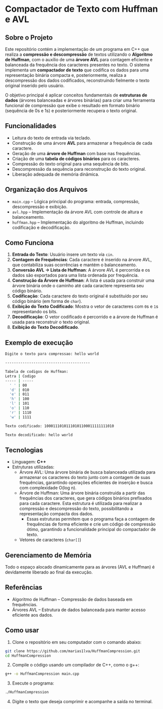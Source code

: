 # Compactador de Texto com Huffman e AVL

## Sobre o Projeto
Este repositório contém a implementação de um programa em C++ que realiza a **compressão e descompressão** de textos utilizando o **Algoritmo de Huffman**, com o auxílio de uma **árvore AVL** para contagem eficiente e balanceada da frequência dos caracteres presentes no texto. O sistema implementa um **compactador de texto** que codifica os dados para uma representação binária compacta e, posteriormente, realiza a descompressão dos dados codificados, reconstruindo fielmente o texto original inserido pelo usuário.

O objetivo principal é aplicar conceitos fundamentais de **estruturas de dados** (árvores balanceadas e árvores binárias) para criar uma ferramenta funcional de compressão que exibe o resultado em formato binário (sequência de 0s e 1s) e posteriormente recupera o texto original.

## Funcionalidades
- Leitura do texto de entrada via teclado.
- Construção de uma árvore **AVL** para armazenar a frequência de cada caractere.
- Geração de uma **árvore de Huffman** com base nas frequências.
- Criação de uma **tabela de códigos binários** para os caracteres.
- Compressão do texto original para uma sequência de bits.
- Descompressão da sequência para reconstrução do texto original.
- Liberação adequada de memória dinâmica.

## Organização dos Arquivos
- `main.cpp` – Lógica principal do programa: entrada, compressão, descompressão e exibição.
- `avl.hpp` – Implementação da árvore AVL com controle de altura e balanceamento.
- `huffman.hpp` – Implementação do algoritmo de Huffman, incluindo codificação e decodificação.

## Como Funciona
1. **Entrada do Texto**: Usuário insere um texto via `cin`.
2. **Contagem de Frequências**: Cada caractere é inserido na árvore AVL, que contabiliza suas ocorrências e mantém o balanceamento.
3. **Conversão AVL → Lista de Huffman**: A árvore AVL é percorrida e os dados são exportados para uma lista ordenada por frequência.
4. **Construção da Árvore de Huffman**: A lista é usada para construir uma árvore binária onde o caminho até cada caractere representa seu código binário.
5. **Codificação**: Cada caractere do texto original é substituído por seu código binário (em forma de `char`).
6. **Exibição do Texto Codificado**: Mostra o vetor de caracteres com `0`s e `1`s representando os bits.
7. **Decodificação**: O vetor codificado é percorrido e a árvore de Huffman é usada para reconstruir o texto original.
8. **Exibição do Texto Decodificado**.

## Exemplo de execução

```bash
Digite o texto para compressao: hello world

---------------------------------------

Tabela de codigos de Huffman:
Letra | Codigo
----- | -----
  ' ' | 00
  'd' | 010
  'e' | 011
  'h' | 100
  'l' | 101
  'o' | 110
  'r' | 1110
  'w' | 1111

Texto codificado: 10001110101110101100011111111010

Texto decodificado: hello world
```

## Tecnologias
- Linguagem: **C++**
- Estruturas utilizadas:
  - Árvore AVL: Uma árvore binária de busca balanceada utilizada para armazenar os caracteres do texto junto com a contagem de suas frequências, garantindo operações eficientes de inserção e busca com complexidade O(log n).
  - Árvore de Huffman: Uma árvore binária construída a partir das frequências dos caracteres, que gera códigos binários prefixados para cada caractere. Esta estrutura é utilizada para realizar a compressão e descompressão do texto, possibilitando a representação compacta dos dados.
    - Essas estruturas permitem que o programa faça a contagem de frequências de forma eficiente e crie um código de compressão ótimo, garantindo a funcionalidade principal do compactador de texto.
  - Vetores de caracteres (`char[]`)

## Gerenciamento de Memória
Todo o espaço alocado dinamicamente para as árvores (AVL e Huffman) é devidamente liberado ao final da execução.

## Referências
- Algoritmo de Huffman – Compressão de dados baseada em frequências.
- Árvores AVL – Estrutura de dados balanceada para manter acesso eficiente aos dados.

## Como usar
1. Clone o repositório em seu computador com o comando abaixo:
```bash
git clone https://github.com/marias1lva/HuffmanCompression.git
cd HuffmanCompression
```
2. Compile o código usando um compilador de C++, como o g++:
```bash
g++ -o HuffmanCompression main.cpp
```
3. Execute o programa:
```bash
./HuffmanCompression
```
4. Digite o texto que deseja comprimir e acompanhe a saída no terminal.
